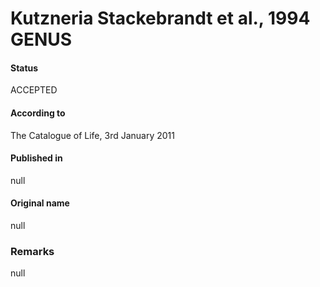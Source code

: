 # Kutzneria Stackebrandt et al., 1994 GENUS

#### Status
ACCEPTED

#### According to
The Catalogue of Life, 3rd January 2011

#### Published in
null

#### Original name
null

### Remarks
null